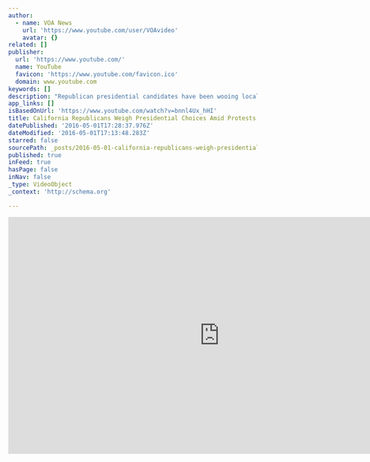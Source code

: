 ```yaml
---
author:
  - name: VOA News
    url: 'https://www.youtube.com/user/VOAvideo'
    avatar: {}
related: []
publisher:
  url: 'https://www.youtube.com/'
  name: YouTube
  favicon: 'https://www.youtube.com/favicon.ico'
  domain: www.youtube.com
keywords: []
description: "Republican presidential candidates have been wooing local party leaders in California, a state that could be decisive in selecting the party's nominee for U.S. president. VOA's Mike O'Sullivan reports delegates to the California party convention have been evaluating choices, while front-runner Donald Trump drew hundreds of raucous protesters Friday."
app_links: []
isBasedOnUrl: 'https://www.youtube.com/watch?v=bnnl4Ux_hHI'
title: California Republicans Weigh Presidential Choices Amid Protests
datePublished: '2016-05-01T17:28:37.976Z'
dateModified: '2016-05-01T17:13:48.283Z'
starred: false
sourcePath: _posts/2016-05-01-california-republicans-weigh-presidential-choices-amid-prote.md
published: true
inFeed: true
hasPage: false
inNav: false
_type: VideoObject
_context: 'http://schema.org'

---
```

<iframe src="https://cdn.embedly.com/widgets/media.html?src=https%3A%2F%2Fwww.youtube.com%2Fembed%2Fbnnl4Ux_hHI%3Ffeature%3Doembed&amp;url=https%3A%2F%2Fwww.youtube.com%2Fwatch%3Fv%3Dbnnl4Ux_hHI&amp;image=https%3A%2F%2Fi.ytimg.com%2Fvi%2Fbnnl4Ux_hHI%2Fhqdefault.jpg&amp;key=b7d04c9b404c499eba89ee7072e1c4f7&amp;type=text%2Fhtml&amp;schema=youtube" width="854" height="480" scrolling="no" frameborder="0" allowfullscreen="" style=""></iframe>
